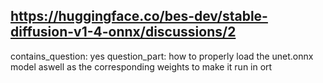 ## https://huggingface.co/bes-dev/stable-diffusion-v1-4-onnx/discussions/2

contains_question: yes
question_part: how to properly load the unet.onnx model aswell as the corresponding weights to make it run in ort